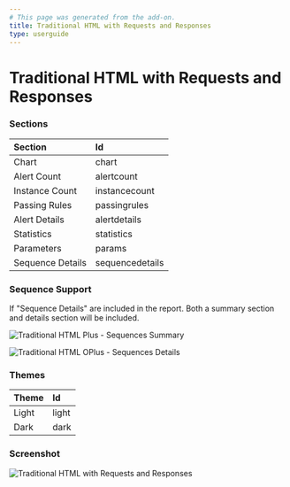 ```yaml
---
# This page was generated from the add-on.
title: Traditional HTML with Requests and Responses
type: userguide
---
```


# Traditional HTML with Requests and Responses

### Sections

| Section          | Id              |
|:-----------------|:----------------|
| Chart            | chart           |
| Alert Count      | alertcount      |
| Instance Count   | instancecount   |
| Passing Rules    | passingrules    |
| Alert Details    | alertdetails    |
| Statistics       | statistics      |
| Parameters       | params          |
| Sequence Details | sequencedetails |

### Sequence Support

If "Sequence Details" are included in the report. Both a summary section and details section will be included.


![Traditional HTML Plus - Sequences Summary](/docs/desktop/addons/report-generation/images/report-traditional-html-sequence-summary.png)


![Traditional HTML OPlus - Sequences Details](/docs/desktop/addons/report-generation/images/report-traditional-html-plus-sequence-details.png)

### Themes

| Theme | Id    |
|:------|:------|
| Light | light |
| Dark  | dark  |

### Screenshot

![Traditional HTML with Requests and Responses](/docs/desktop/addons/report-generation/images/report-traditional-html-plus.png)
